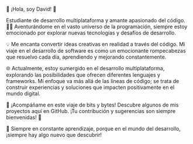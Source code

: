 👋 ¡Hola, soy David! 🚀

Estudiante de desarrollo multiplataforma y amante apasionado del código. 👨‍💻 Aventurándome en el vasto universo de la programación, siempre estoy emocionado por explorar nuevas tecnologías y desafíos de desarrollo.

💡 Me encanta convertir ideas creativas en realidad a través del código. Mi viaje en el desarrollo de software es como un emocionante rompecabezas que resuelvo cada día, aprendiendo y mejorando constantemente.

🌐 Actualmente, estoy sumergido en el desarrollo multiplataforma, explorando las posibilidades que ofrecen diferentes lenguajes y frameworks. Mi enfoque va más allá de las líneas de código; se trata de construir experiencias y soluciones que impacten positivamente en el mundo digital.

🚀 ¡Acompáñame en este viaje de bits y bytes! Descubre algunos de mis proyectos aquí en GitHub. ¡Tu contribución y sugerencias son siempre bienvenidas! 🤝

🌱 Siempre en constante aprendizaje, porque en el mundo del desarrollo, ¡siempre hay algo nuevo que descubrir!
